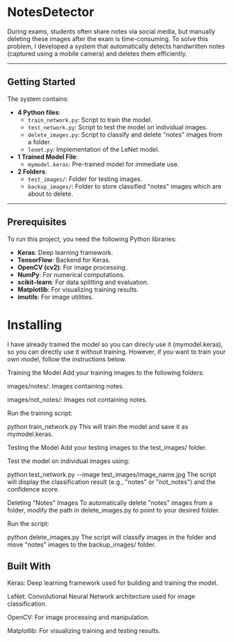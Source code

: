 # NotesDetector
During exams, students often share notes via social media, but manually deleting these images after the exam is time-consuming. To solve this problem, I developed a system that automatically detects handwritten notes (captured using a mobile camera) and deletes them efficiently.

---

## Getting Started
The system contains:
- **4 Python files**:
  - `train_network.py`: Script to train the model.
  - `test_network.py`: Script to test the model on individual images.
  - `delete_images.py`: Script to classify and delete "notes" images from a folder.
  - `lenet.py`: Implementation of the LeNet model.
- **1 Trained Model File**:
  - `mymodel.keras`: Pre-trained model for immediate use.
- **2 Folders**:
  - `test_images/`: Folder for testing images.
  - `backup_images/`: Folder to store classified "notes" images which are about to delete.

---

## Prerequisites
To run this project, you need the following Python libraries:
- **Keras**: Deep learning framework.
- **TensorFlow**: Backend for Keras.
- **OpenCV (cv2)**: For image processing.
- **NumPy**: For numerical computations.
- **scikit-learn**: For data splitting and evaluation.
- **Matplotlib**: For visualizing training results.
- **imutils**: For image utilities.


# Installing
I have already trained the model so you can direcly use it (mymodel.keras), so you can directly use it without training. However, if you want to train your own model, follow the instructions below.

Training the Model
Add your training images to the following folders:

images/notes/: Images containing notes.

images/not_notes/: Images not containing notes.

Run the training script:

python train_network.py
This will train the model and save it as mymodel.keras.

Testing the Model
Add your testing images to the test_images/ folder.

Test the model on individual images using:

python test_network.py --image test_images/image_name.jpg
The script will display the classification result (e.g., "notes" or "not_notes") and the confidence score.

Deleting "Notes" Images
To automatically delete "notes" images from a folder, modify the path in delete_images.py to point to your desired folder.

Run the script:

python delete_images.py
The script will classify images in the folder and move "notes" images to the backup_images/ folder.

## Built With
Keras: Deep learning framework used for building and training the model.

LeNet: Convolutional Neural Network architecture used for image classification.

OpenCV: For image processing and manipulation.

Matplotlib: For visualizing training and testing results.


